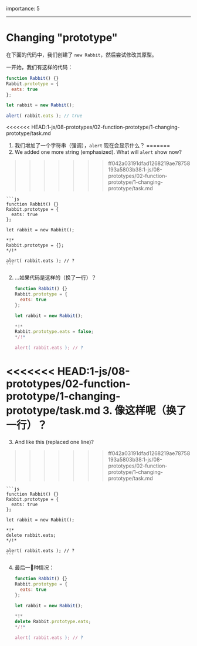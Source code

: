 importance: 5

---

# Changing "prototype"

在下面的代码中，我们创建了 `new Rabbit`，然后尝试修改其原型。

一开始，我们有这样的代码：

```js run
function Rabbit() {}
Rabbit.prototype = {
  eats: true
};

let rabbit = new Rabbit();

alert( rabbit.eats ); // true
```


<<<<<<< HEAD:1-js/08-prototypes/02-function-prototype/1-changing-prototype/task.md
1. 我们增加了一个字符串（强调），`alert` 现在会显示什么？
=======
1. We added one more string (emphasized). What will `alert` show now?
>>>>>>> ff042a03191dfad1268219ae78758193a5803b38:1-js/08-prototypes/02-function-prototype/1-changing-prototype/task.md

    ```js
    function Rabbit() {}
    Rabbit.prototype = {
      eats: true
    };

    let rabbit = new Rabbit();

    *!*
    Rabbit.prototype = {};
    */!*

    alert( rabbit.eats ); // ?
    ```

2. ...如果代码是这样的（换了一行）？

    ```js
    function Rabbit() {}
    Rabbit.prototype = {
      eats: true
    };

    let rabbit = new Rabbit();

    *!*
    Rabbit.prototype.eats = false;
    */!*

    alert( rabbit.eats ); // ?
    ```

<<<<<<< HEAD:1-js/08-prototypes/02-function-prototype/1-changing-prototype/task.md
3. 像这样呢（换了一行）？
=======
3. And like this (replaced one line)?
>>>>>>> ff042a03191dfad1268219ae78758193a5803b38:1-js/08-prototypes/02-function-prototype/1-changing-prototype/task.md

    ```js
    function Rabbit() {}
    Rabbit.prototype = {
      eats: true
    };

    let rabbit = new Rabbit();

    *!*
    delete rabbit.eats;
    */!*

    alert( rabbit.eats ); // ?
    ```

4. 最后一种情况：

    ```js
    function Rabbit() {}
    Rabbit.prototype = {
      eats: true
    };

    let rabbit = new Rabbit();

    *!*
    delete Rabbit.prototype.eats;
    */!*

    alert( rabbit.eats ); // ?
    ```
